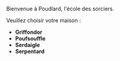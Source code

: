 Bienvenue à Poudlard, l'école des sorciers.

Veuillez choisir votre maison :


* **Griffondor**
* **Poufsouffle**
* **Serdaigle**
* **Serpentard**
